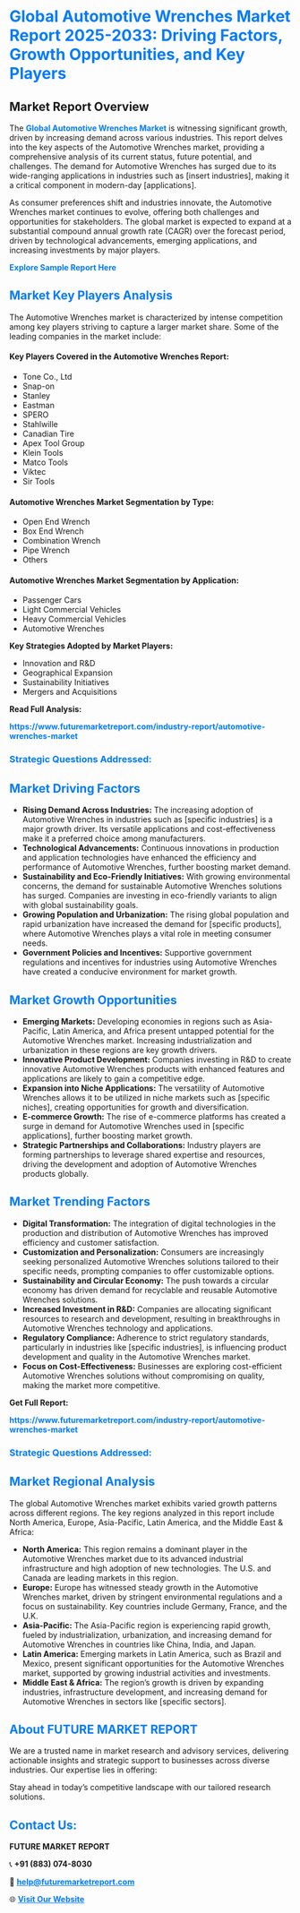 <h1 style="color: #007BFF;">Global Automotive Wrenches Market Report 2025-2033: Driving Factors, Growth Opportunities, and Key Players</h1>

<section id="overview">
<h2>Market Report Overview</h2>
<p>The <a href="https://www.futuremarketreport.com/industry-report/automotive-wrenches-market" style="color: #007BFF; text-decoration: none;"><strong>Global Automotive Wrenches Market</strong></a> is witnessing significant growth, driven by increasing demand across various industries. This report delves into the key aspects of the Automotive Wrenches market, providing a comprehensive analysis of its current status, future potential, and challenges. The demand for Automotive Wrenches has surged due to its wide-ranging applications in industries such as [insert industries], making it a critical component in modern-day [applications].</p>
<p>As consumer preferences shift and industries innovate, the Automotive Wrenches market continues to evolve, offering both challenges and opportunities for stakeholders. The global market is expected to expand at a substantial compound annual growth rate (CAGR) over the forecast period, driven by technological advancements, emerging applications, and increasing investments by major players.</p>
</section>

<section id="overview">
<p><a href="https://www.futuremarketreport.com/request-sample/reportId=112483" style="color: #007BFF; text-decoration: none;"><strong>Explore Sample Report Here</strong></a></p>
</section>

<section id="key-players">
<h2 style="color: #007BFF;">Market Key Players Analysis</h2>
<p>The Automotive Wrenches market is characterized by intense competition among key players striving to capture a larger market share. Some of the leading companies in the market include:</p>
<h4>Key Players Covered in the Automotive Wrenches Report:</h4>
<ul><li>Tone Co., Ltd</li><li>Snap-on</li><li>Stanley</li><li>Eastman</li><li>SPERO</li><li>Stahlwille</li><li>Canadian Tire</li><li>Apex Tool Group</li><li>Klein Tools</li><li>Matco Tools</li><li>Viktec</li><li>Sir Tools</li></ul>
<h4>Automotive Wrenches Market Segmentation by Type:</h4>
<ul><li>Open End Wrench</li><li>Box End Wrench</li><li>Combination Wrench</li><li>Pipe Wrench</li><li>Others</li></ul>

<h4>Automotive Wrenches Market Segmentation by Application:</h4>
<ul><li>Passenger Cars</li><li>Light Commercial Vehicles</li><li>Heavy Commercial Vehicles</li><li>Automotive Wrenches</li></ul>
<p><strong>Key Strategies Adopted by Market Players:</strong></p>
<ul>
<li>Innovation and R&D</li>
<li>Geographical Expansion</li>
<li>Sustainability Initiatives</li>
<li>Mergers and Acquisitions</li>
</ul>
</section>

<section>
<p><strong>Read Full Analysis: </strong></p><a href="https://www.futuremarketreport.com/industry-report/automotive-wrenches-market" style="color: #007BFF; text-decoration: none;"><strong>https://www.futuremarketreport.com/industry-report/automotive-wrenches-market</strong></a>
<h3 style="color: #007BFF;">Strategic Questions Addressed:</h3>
</section>

<section id="driving-factors">
<h2 style="color: #007BFF;">Market Driving Factors</h2>
<ul>
<li><strong>Rising Demand Across Industries:</strong> The increasing adoption of Automotive Wrenches in industries such as [specific industries] is a major growth driver. Its versatile applications and cost-effectiveness make it a preferred choice among manufacturers.</li>
<li><strong>Technological Advancements:</strong> Continuous innovations in production and application technologies have enhanced the efficiency and performance of Automotive Wrenches, further boosting market demand.</li>
<li><strong>Sustainability and Eco-Friendly Initiatives:</strong> With growing environmental concerns, the demand for sustainable Automotive Wrenches solutions has surged. Companies are investing in eco-friendly variants to align with global sustainability goals.</li>
<li><strong>Growing Population and Urbanization:</strong> The rising global population and rapid urbanization have increased the demand for [specific products], where Automotive Wrenches plays a vital role in meeting consumer needs.</li>
<li><strong>Government Policies and Incentives:</strong> Supportive government regulations and incentives for industries using Automotive Wrenches have created a conducive environment for market growth.</li>
</ul>
</section>

<section id="growth-opportunities">
<h2 style="color: #007BFF;">Market Growth Opportunities</h2>
<ul>
<li><strong>Emerging Markets:</strong> Developing economies in regions such as Asia-Pacific, Latin America, and Africa present untapped potential for the Automotive Wrenches market. Increasing industrialization and urbanization in these regions are key growth drivers.</li>
<li><strong>Innovative Product Development:</strong> Companies investing in R&D to create innovative Automotive Wrenches products with enhanced features and applications are likely to gain a competitive edge.</li>
<li><strong>Expansion into Niche Applications:</strong> The versatility of Automotive Wrenches allows it to be utilized in niche markets such as [specific niches], creating opportunities for growth and diversification.</li>
<li><strong>E-commerce Growth:</strong> The rise of e-commerce platforms has created a surge in demand for Automotive Wrenches used in [specific applications], further boosting market growth.</li>
<li><strong>Strategic Partnerships and Collaborations:</strong> Industry players are forming partnerships to leverage shared expertise and resources, driving the development and adoption of Automotive Wrenches products globally.</li>
</ul>
</section>

<section id="trending-factors">
<h2 style="color: #007BFF;">Market Trending Factors</h2>
<ul>
<li><strong>Digital Transformation:</strong> The integration of digital technologies in the production and distribution of Automotive Wrenches has improved efficiency and customer satisfaction.</li>
<li><strong>Customization and Personalization:</strong> Consumers are increasingly seeking personalized Automotive Wrenches solutions tailored to their specific needs, prompting companies to offer customizable options.</li>
<li><strong>Sustainability and Circular Economy:</strong> The push towards a circular economy has driven demand for recyclable and reusable Automotive Wrenches solutions.</li>
<li><strong>Increased Investment in R&D:</strong> Companies are allocating significant resources to research and development, resulting in breakthroughs in Automotive Wrenches technology and applications.</li>
<li><strong>Regulatory Compliance:</strong> Adherence to strict regulatory standards, particularly in industries like [specific industries], is influencing product development and quality in the Automotive Wrenches market.</li>
<li><strong>Focus on Cost-Effectiveness:</strong> Businesses are exploring cost-efficient Automotive Wrenches solutions without compromising on quality, making the market more competitive.</li>
</ul>
</section>

<section>
<p><strong>Get Full Report: </strong></p><a href="https://www.futuremarketreport.com/industry-report/automotive-wrenches-market" style="color: #007BFF; text-decoration: none;"><strong>https://www.futuremarketreport.com/industry-report/automotive-wrenches-market</strong></a>
<h3 style="color: #007BFF;">Strategic Questions Addressed:</h3>
</section>


<section id="regional-analysis">
<h2 style="color: #007BFF;">Market Regional Analysis</h2>
<p>The global Automotive Wrenches market exhibits varied growth patterns across different regions. The key regions analyzed in this report include North America, Europe, Asia-Pacific, Latin America, and the Middle East & Africa:</p>
<ul>
<li><strong>North America:</strong> This region remains a dominant player in the Automotive Wrenches market due to its advanced industrial infrastructure and high adoption of new technologies. The U.S. and Canada are leading markets in this region.</li>
<li><strong>Europe:</strong> Europe has witnessed steady growth in the Automotive Wrenches market, driven by stringent environmental regulations and a focus on sustainability. Key countries include Germany, France, and the U.K.</li>
<li><strong>Asia-Pacific:</strong> The Asia-Pacific region is experiencing rapid growth, fueled by industrialization, urbanization, and increasing demand for Automotive Wrenches in countries like China, India, and Japan.</li>
<li><strong>Latin America:</strong> Emerging markets in Latin America, such as Brazil and Mexico, present significant opportunities for the Automotive Wrenches market, supported by growing industrial activities and investments.</li>
<li><strong>Middle East & Africa:</strong> The region’s growth is driven by expanding industries, infrastructure development, and increasing demand for Automotive Wrenches in sectors like [specific sectors].</li>
</ul>
</section>

<footer>
<h2 style="color: #007BFF;">About FUTURE MARKET REPORT</h2>
<p>We are a trusted name in market research and advisory services, delivering actionable insights and strategic support to businesses across diverse industries. Our expertise lies in offering:</p>

<p>Stay ahead in today’s competitive landscape with our tailored research solutions.</p>

<h2 style="color: #007BFF;">Contact Us:</h2>
<p><strong>FUTURE MARKET REPORT</strong></p>
<p>📞 <strong>+91 (883) 074-8030</strong></p>
<p>📧 <strong><a href="mailto:help@futuremarketreport.com" style="color: #007BFF;">help@futuremarketreport.com</a></strong></p>
<p>🌐 <strong><a href="https://www.futuremarketreport.com/" style="color: #007BFF;">Visit Our Website</a></strong></p>
</footer>